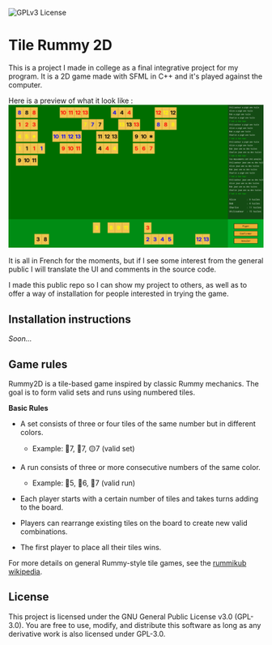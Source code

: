 ![GPLv3 License](https://img.shields.io/badge/License-GPLv3-blue.svg)

# Tile Rummy 2D

This is a project I made in college as a final integrative project for my program.
It is a 2D game made with SFML in C++ and it's played against the computer.

Here is a preview of what it look like :
![game screenshot](assets/game_screenshot.png)

It is all in French for the moments, but if I see some interest from the general public I will translate the UI and comments in the source code.

I made this public repo so I can show my project to others, as well as to offer a way of installation for people interested in trying the game.

## Installation instructions

*Soon...*

## Game rules

Rummy2D is a tile-based game inspired by classic Rummy mechanics. The goal is to form valid sets and runs using numbered tiles.

**Basic Rules**

- A set consists of three or four tiles of the same number but in different colors.
  - Example: 🔵7, 🔴7, 🟡7 (valid set)

- A run consists of three or more consecutive numbers of the same color.
    - Example: 🔵5, 🔵6, 🔵7 (valid run)

- Each player starts with a certain number of tiles and takes turns adding to the board.

- Players can rearrange existing tiles on the board to create new valid combinations.

- The first player to place all their tiles wins.

For more details on general Rummy-style tile games, see the [rummikub wikipedia](https://en.wikipedia.org/wiki/Rummikub).


## License
This project is licensed under the GNU General Public License v3.0 (GPL-3.0).
You are free to use, modify, and distribute this software as long as any derivative work is also licensed under GPL-3.0.
